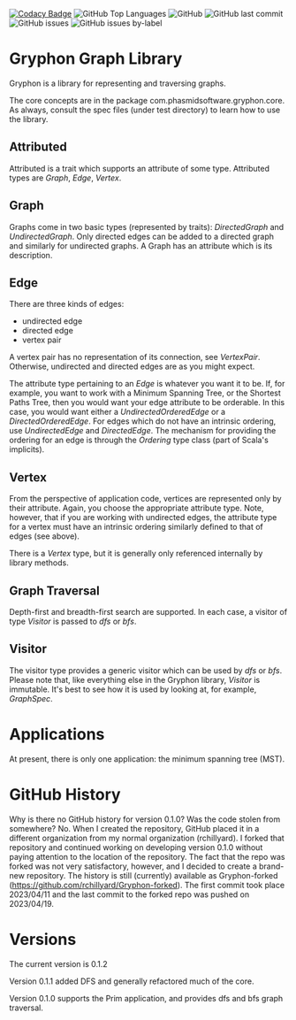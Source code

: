 [![Codacy Badge](https://api.codacy.com/project/badge/Grade/1dc65c7cf84e46bfbb0d3d9b16c0f382)](https://app.codacy.com/app/scalaprof/Gryphon?utm_source=github.com&utm_medium=referral&utm_content=rchillyard/Gryphon&utm_campaign=Badge_Grade_Settings)
![GitHub Top Languages](https://img.shields.io/github/languages/top/rchillyard/Gryphon)
![GitHub](https://img.shields.io/github/license/rchillyard/Gryphon)
![GitHub last commit](https://img.shields.io/github/last-commit/rchillyard/Gryphon)
![GitHub issues](https://img.shields.io/github/issues-raw/rchillyard/Gryphon)
![GitHub issues by-label](https://img.shields.io/github/issues/rchillyard/Gryphon/bug)

Gryphon Graph Library
=====================
Gryphon is a library for representing and traversing graphs.

The core concepts are in the package com.phasmidsoftware.gryphon.core.
As always, consult the spec files (under test directory) to learn how to use the library.

Attributed
----------
Attributed is a trait which supports an attribute of some type.
Attributed types are _Graph_, _Edge_, _Vertex_.

Graph
-----
Graphs come in two basic types (represented by traits): _DirectedGraph_ and _UndirectedGraph_.
Only directed edges can be added to a directed graph and similarly for undirected graphs.
A Graph has an attribute which is its description.

Edge
----
There are three kinds of edges:

  * undirected edge
  * directed edge
  * vertex pair

A vertex pair has no representation of its connection, see _VertexPair_.
Otherwise, undirected and directed edges are as you might expect.

The attribute type pertaining to an _Edge_ is whatever you want it to be.
If, for example, you want to work with a Minimum Spanning Tree, or the Shortest Paths Tree,
then you would want your edge attribute to be orderable.
In this case, you would want either a _UndirectedOrderedEdge_ or a _DirectedOrderedEdge_.
For edges which do not have an intrinsic ordering, use _UndirectedEdge_ and _DirectedEdge_.
The mechanism for providing the ordering for an edge is through the _Ordering_ type class (part of Scala's implicits).

Vertex
------
From the perspective of application code, vertices are represented only by their attribute.
Again, you choose the appropriate attribute type.
Note, however, that if you are working with undirected edges,
the attribute type for a vertex must have an intrinsic ordering similarly defined to that of edges (see above).

There is a _Vertex_ type, but it is generally only referenced internally by library methods.

Graph Traversal
---------------
Depth-first and breadth-first search are supported.
In each case, a visitor of type _Visitor_ is passed to _dfs_ or _bfs_.

Visitor
-------
The visitor type provides a generic visitor which can be used by _dfs_ or _bfs_.
Please note that, like everything else in the Gryphon library, _Visitor_ is immutable.
It's best to see how it is used by looking at, for example, _GraphSpec_.

Applications
============
At present, there is only one application: the minimum spanning tree (MST).

GitHub History
==============
Why is there no GitHub history for version 0.1.0?
Was the code stolen from somewhere?
No. When I created the repository, GitHub placed it in a different organization from my normal organization (rchillyard).
I forked that repository and continued working on developing version 0.1.0 without paying attention to the location of the repository.
The fact that the repo was forked was not very satisfactory, however, and I decided to create a brand-new repository.
The history is still (currently) available as Gryphon-forked (https://github.com/rchillyard/Gryphon-forked).
The first commit took place 2023/04/11 and the last commit to the forked repo was pushed on 2023/04/19.

Versions
========
The current version is 0.1.2

Version 0.1.1 added DFS and generally refactored much of the core.

Version 0.1.0 supports the Prim application, and provides dfs and bfs graph traversal.
